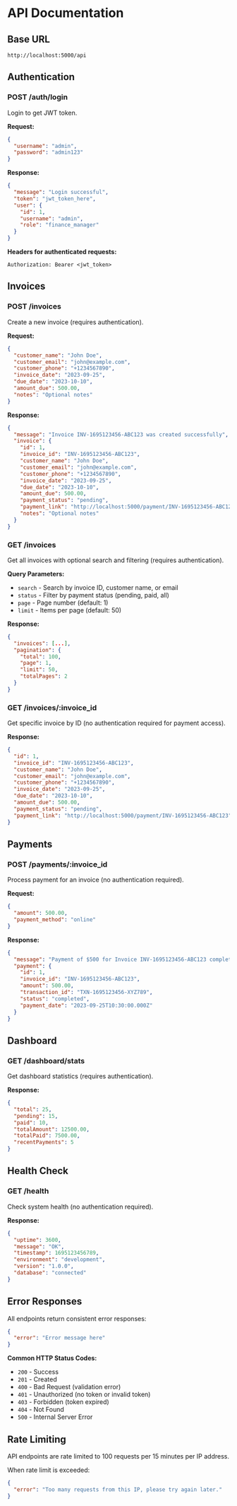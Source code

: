 # API Documentation

## Base URL
```
http://localhost:5000/api
```

## Authentication

### POST /auth/login
Login to get JWT token.

**Request:**
```json
{
  "username": "admin",
  "password": "admin123"
}
```

**Response:**
```json
{
  "message": "Login successful",
  "token": "jwt_token_here",
  "user": {
    "id": 1,
    "username": "admin",
    "role": "finance_manager"
  }
}
```

**Headers for authenticated requests:**
```
Authorization: Bearer <jwt_token>
```

## Invoices

### POST /invoices
Create a new invoice (requires authentication).

**Request:**
```json
{
  "customer_name": "John Doe",
  "customer_email": "john@example.com",
  "customer_phone": "+1234567890",
  "invoice_date": "2023-09-25",
  "due_date": "2023-10-10",
  "amount_due": 500.00,
  "notes": "Optional notes"
}
```

**Response:**
```json
{
  "message": "Invoice INV-1695123456-ABC123 was created successfully",
  "invoice": {
    "id": 1,
    "invoice_id": "INV-1695123456-ABC123",
    "customer_name": "John Doe",
    "customer_email": "john@example.com",
    "customer_phone": "+1234567890",
    "invoice_date": "2023-09-25",
    "due_date": "2023-10-10",
    "amount_due": 500.00,
    "payment_status": "pending",
    "payment_link": "http://localhost:5000/payment/INV-1695123456-ABC123",
    "notes": "Optional notes"
  }
}
```

### GET /invoices
Get all invoices with optional search and filtering (requires authentication).

**Query Parameters:**
- `search` - Search by invoice ID, customer name, or email
- `status` - Filter by payment status (pending, paid, all)
- `page` - Page number (default: 1)
- `limit` - Items per page (default: 50)

**Response:**
```json
{
  "invoices": [...],
  "pagination": {
    "total": 100,
    "page": 1,
    "limit": 50,
    "totalPages": 2
  }
}
```

### GET /invoices/:invoice_id
Get specific invoice by ID (no authentication required for payment access).

**Response:**
```json
{
  "id": 1,
  "invoice_id": "INV-1695123456-ABC123",
  "customer_name": "John Doe",
  "customer_email": "john@example.com",
  "customer_phone": "+1234567890",
  "invoice_date": "2023-09-25",
  "due_date": "2023-10-10",
  "amount_due": 500.00,
  "payment_status": "pending",
  "payment_link": "http://localhost:5000/payment/INV-1695123456-ABC123"
}
```

## Payments

### POST /payments/:invoice_id
Process payment for an invoice (no authentication required).

**Request:**
```json
{
  "amount": 500.00,
  "payment_method": "online"
}
```

**Response:**
```json
{
  "message": "Payment of $500 for Invoice INV-1695123456-ABC123 completed successfully",
  "payment": {
    "id": 1,
    "invoice_id": "INV-1695123456-ABC123",
    "amount": 500.00,
    "transaction_id": "TXN-1695123456-XYZ789",
    "status": "completed",
    "payment_date": "2023-09-25T10:30:00.000Z"
  }
}
```

## Dashboard

### GET /dashboard/stats
Get dashboard statistics (requires authentication).

**Response:**
```json
{
  "total": 25,
  "pending": 15,
  "paid": 10,
  "totalAmount": 12500.00,
  "totalPaid": 7500.00,
  "recentPayments": 5
}
```

## Health Check

### GET /health
Check system health (no authentication required).

**Response:**
```json
{
  "uptime": 3600,
  "message": "OK",
  "timestamp": 1695123456789,
  "environment": "development",
  "version": "1.0.0",
  "database": "connected"
}
```

## Error Responses

All endpoints return consistent error responses:

```json
{
  "error": "Error message here"
}
```

**Common HTTP Status Codes:**
- `200` - Success
- `201` - Created
- `400` - Bad Request (validation error)
- `401` - Unauthorized (no token or invalid token)
- `403` - Forbidden (token expired)
- `404` - Not Found
- `500` - Internal Server Error

## Rate Limiting

API endpoints are rate limited to 100 requests per 15 minutes per IP address.

When rate limit is exceeded:
```json
{
  "error": "Too many requests from this IP, please try again later."
}
```
